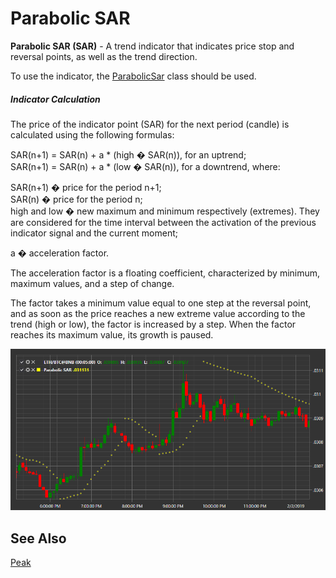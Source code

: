 # Parabolic SAR

**Parabolic SAR (SAR)** - A trend indicator that indicates price stop and reversal points, as well as the trend direction.

To use the indicator, the [ParabolicSar](xref:StockSharp.Algo.Indicators.ParabolicSar) class should be used.
##### Indicator Calculation
  
The price of the indicator point (SAR) for the next period (candle) is calculated using the following formulas:
  
SAR(n+1) = SAR(n) + a * (high � SAR(n)), for an uptrend;  
SAR(n+1) = SAR(n) + a * (low � SAR(n)), for a downtrend, where:

SAR(n+1) � price for the period n+1;  
SAR(n) � price for the period n;  
high and low � new maximum and minimum respectively (extremes). They are considered for the time interval between the activation of the previous indicator signal and the current moment;
  
a � acceleration factor.
  
The acceleration factor is a floating coefficient, characterized by minimum, maximum values, and a step of change.
  
The factor takes a minimum value equal to one step at the reversal point, and as soon as the price reaches a new extreme value according to the trend (high or low), the factor is increased by a step. When the factor reaches its maximum value, its growth is paused.
  
![IndicatorParabolicSar](../../../../images/indicatorparabolicsar.png)

## See Also

[Peak](peak.md)
